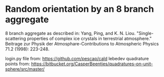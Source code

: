 # Random orientation by an 8 branch aggregate
8 branch aggregate as described in: Yang, Ping, and K. N. Liou. "Single-scattering properties of complex ice crystals in terrestrial atmosphere." Beitrage zur Physik der Atmosphare-Contributions to Atmospheric Physics 71.2 (1998): 223-248.

login.py file from: https://github.com/pescap/cald
lebedev quadrature points from: https://bitbucket.org/CasperBeentjes/quadratures-on-unit-sphere/src/master/

